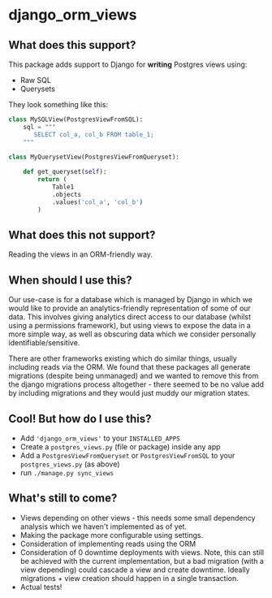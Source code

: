 # django_orm_views

## What does this support?
This package adds support to Django for **writing** Postgres views using:
* Raw SQL
* Querysets

They look something like this:

```python
class MySQLView(PostgresViewFromSQL):
    sql = """
       SELECT col_a, col_b FROM table_1;
    """
```

```python
class MyQuerysetView(PostgresViewFromQueryset):
    
    def get_queryset(self):
        return (
            Table1
            .objects
            .values('col_a', 'col_b')
        )
```
   

## What does this not support?

Reading the views in an ORM-friendly way.

## When should I use this?

Our use-case is for a database which is managed by Django
in which we would like to provide an analytics-friendly
representation of some of our data.  This involves giving
analytics direct access to our database (whilst using a
permissions framework), but using views to expose the data
in a more simple way, as well as obscuring data which
we consider personally identifiable/sensitive.

There are other frameworks existing which do similar things,
usually including reads via the ORM.  We found that these
packages all generate migrations (despite being unmanaged)
and we wanted to remove this from the django migrations process
altogether - there seemed to be no value add by including
migrations and they would just muddy our migration states.

## Cool! But how do I use this?

* Add `'django_orm_views'` to your `INSTALLED_APPS`
* Create a `postgres_views.py` (file or package) inside any app
* Add a `PostgresViewFromQueryset` or `PostgresViewFromSQL` 
to your `postgres_views.py` (as above)
* run `./manage.py sync_views`

## What's still to come?

* Views depending on other views - this needs
some small dependency analysis which we haven't
implemented as of yet.
* Making the package more configurable using settings.
* Consideration of implementing reads using the ORM
* Consideration of 0 downtime deployments with views.
Note, this can still be achieved with the current implementation,
but a bad migration (with a view depending) could
cascade a view and create downtime.  Ideally migrations + 
view creation should happen in a single transaction.
* Actual tests!
